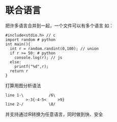 # 联合语言
把许多语言合并到一起，一个文件可以有多个语言
如：
```
#include<stdio.h> // c
import random # python
int main(){
  int r = random.randint(0,100); // union
  if r >= 50: # python
    console.log(r); // js
  else:
    printf("%d",r);
  return r 
}
```
打算用图分析语法
```
line 1-\           /6\
         >-3{-4-5<     >9}
line 2-/           \8/
```
并支持通过IR转换为任意语言，同时做到快、安全

